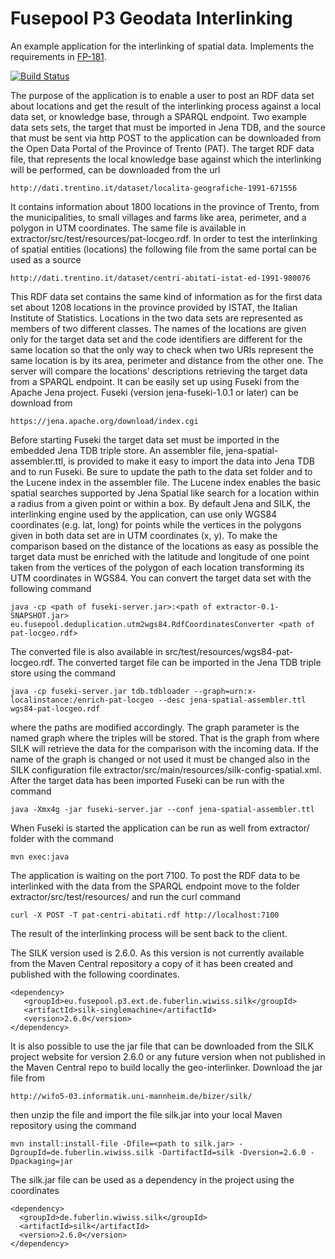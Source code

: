 Fusepool P3 Geodata Interlinking
============================

An example application for the interlinking of spatial data. Implements the requirements in [FP-181](https://fusepool.atlassian.net/browse/FP-181).

[![Build Status](https://travis-ci.org/fusepoolP3/p3-geo-interlinking.svg)](https://travis-ci.org/fusepoolP3/p3-geo-interlinking)

The purpose of the application is to enable a user to post an RDF data set about locations and get the result of the interlinking process against a local data set, or knowledge base, through a SPARQL endpoint. Two example data sets sets,
the target that must be imported in Jena TDB, and the source that must be sent via http POST to the application can be downloaded from the Open Data Portal of the Province of Trento (PAT).
The target RDF data file, that represents the local knowledge base against which the interlinking will be performed, can be downloaded from the url

    http://dati.trentino.it/dataset/localita-geografiche-1991-671556

It contains information about 1800 locations in the province of Trento, from the municipalities, to small villages and farms like area, perimeter, and a polygon in UTM coordinates. The same file is available in extractor/src/test/resources/pat-locgeo.rdf. In order to test the interlinking of spatial entities (locations) the following file from the same portal can be used as a source

    http://dati.trentino.it/dataset/centri-abitati-istat-ed-1991-980076

This RDF data set contains the same kind of information as for the first data set about 1208 locations in the province provided by ISTAT, the Italian Institute of Statistics. Locations in the two data sets are represented as members of two different classes. The names of the locations are given only for the target data set and the code identifiers are different for the same location so that the only way to check when two URIs represent the same location is by its area, perimeter and distance from the other one. The server will compare the locations' descriptions retrieving the target data from a SPARQL endpoint. It can be easily set up using Fuseki from the Apache Jena project. Fuseki (version jena-fuseki-1.0.1 or later) can be download from

    https://jena.apache.org/download/index.cgi

Before starting Fuseki the target data set must be imported in the embedded Jena TDB triple store. An assembler file, jena-spatial-assembler.ttl, is provided to make it easy to import the data into Jena TDB and to run Fuseki. Be sure to update the path to the data set folder and to the Lucene index in the assembler file. The Lucene index enables the basic spatial searches supported by Jena Spatial like search for a location within a radius from a given point or within a box.
By default Jena and SILK, the interlinking engine used by the application, can use only WGS84 coordinates (e.g. lat, long) for points while the vertices in the polygons given in both data set are in UTM coordinates (x, y). To make the comparison based on the distance of the locations as easy as possible the target data must be enriched with the latitude and longitude of one point taken from the vertices of the polygon of each location transforming its UTM coordinates in WGS84. You can convert the target data set with the following command

    java -cp <path of fuseki-server.jar>:<path of extractor-0.1-SNAPSHOT.jar> eu.fusepool.deduplication.utm2wgs84.RdfCoordinatesConverter <path of pat-locgeo.rdf>

The converted file is also available in src/test/resources/wgs84-pat-locgeo.rdf. The converted target file can be imported in the Jena TDB triple store using the command

    java -cp fuseki-server.jar tdb.tdbloader --graph=urn:x-localinstance:/enrich-pat-locgeo --desc jena-spatial-assembler.ttl wgs84-pat-locgeo.rdf

where the paths are modified accordingly. The graph parameter is the named graph where the triples will be stored. That is the graph from where SILK will retrieve the data for the comparison with the incoming data. If the name of the graph is changed or not used it must be changed also in the SILK configuration file extractor/src/main/resources/silk-config-spatial.xml. After the target data has been imported Fuseki can be run with the command

    java -Xmx4g -jar fuseki-server.jar --conf jena-spatial-assembler.ttl

When Fuseki is started the application can be run as well from extractor/ folder with the command

    mvn exec:java

The application is waiting on the port 7100. To post the RDF data to be interlinked with the data from the SPARQL endpoint move to the folder extractor/src/test/resources/ and run the curl command

    curl -X POST -T pat-centri-abitati.rdf http://localhost:7100

The result of the interlinking process will be sent back to the client.

The SILK version used is 2.6.0. As this version is not currently available from the Maven Central repository a copy of it has been created and published with the following coordinates.

    <dependency>  
       <groupId>eu.fusepool.p3.ext.de.fuberlin.wiwiss.silk</groupId>  
       <artifactId>silk-singlemachine</artifactId>
       <version>2.6.0</version>  
    </dependency>

It is also possible to use the jar file that can be downloaded from the SILK project website for version 2.6.0 or any future version when not published in the Maven Central repo to build locally the geo-interlinker. Download the jar file from

    http://wifo5-03.informatik.uni-mannheim.de/bizer/silk/

then unzip the file and import the file silk.jar into your local Maven repository using the command

    mvn install:install-file -Dfile=<path to silk.jar> -DgroupId=de.fuberlin.wiwiss.silk -DartifactId=silk -Dversion=2.6.0 -Dpackaging=jar

The silk.jar file can be used as a dependency in the project using the coordinates

    <dependency>  
      <groupId>de.fuberlin.wiwiss.silk</groupId>  
      <artifactId>silk</artifactId>
      <version>2.6.0</version>  
    </dependency>
